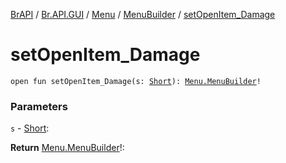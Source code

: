 [BrAPI](../../../index.md) / [Br.API.GUI](../../index.md) / [Menu](../index.md) / [MenuBuilder](index.md) / [setOpenItem_Damage](./set-open-item_-damage.md)

# setOpenItem_Damage

`open fun setOpenItem_Damage(s: `[`Short`](https://kotlinlang.org/api/latest/jvm/stdlib/kotlin/-short/index.html)`): `[`Menu.MenuBuilder`](index.md)`!`

### Parameters

`s` - [Short](https://kotlinlang.org/api/latest/jvm/stdlib/kotlin/-short/index.html):

**Return**
[Menu.MenuBuilder](index.md)!:


